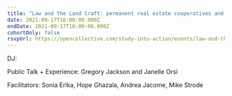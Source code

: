 ```yaml
---
title: "Law and the Land Craft: permanent real estate cooperatives and the arts"
date: 2021-09-17T16:00:00.000Z
endDate: 2021-09-17T18:00:00.000Z
cohortOnly: false
rsvpUrl: https://opencollective.com/study-into-action/events/law-and-the-land-craft-e76d717a
---
```


DJ:

Public Talk + Experience: Gregory Jackson and Janelle Orsi

Facilitators: Sonia Erika, Hope Ghazala, Andrea Jacome, Mike Strode
